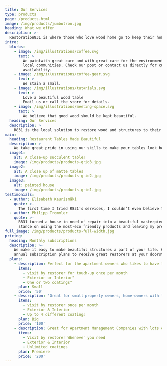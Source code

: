 ```yaml
---
title: Our Services
type: products
page: /products.html
image: /img/products/jumbotron.jpg
heading: What we offer
description: >-
  Restoration831 is where those who love wood home go to keep their homes looking beautiful all year long.
intro:
  blurbs:
    - image: /img/illustrations/coffee.svg
      text: >
        We paintwith great care and with great care for the environment and
        local communities. Check our post or contact us directly for current
        availability.
    - image: /img/illustrations/coffee-gear.svg
      text: >
        We stain a small.
    - image: /img/illustrations/tutorials.svg
      text: >
        Love a beautiful wood table.
        Email us or call the store for details.
    - image: /img/illustrations/meeting-space.svg
      text: >
        We believe that good wood should be kept beautiful.
  heading: Our Services
  description: >
    R831 is the local solution to restore wood and structures to their prior beauty.
main:
  heading: Restaurant Tables Made Beautiful 
  description: >
    We take great pride in using our skills to make your tables look beautiful. Whether you want the reflecting shimmer of Ulta Gloss or the Matte finish so sought after by todays modern restaurants, we love making the tables something that last long and hold their beauty even through the rigors of heavy traffic use..
  image1:
    alt: A close-up succulent tables
    image: /img/products/products-grid3.jpg
  image2:
    alt: A close up of matte tables
    image: /img/products/products-grid2.jpg
  image3:
    alt: painted house
    image: /img/products/products-grid1.jpg
testimonials:
  - author: Elisabeth Kaurismäki
    quote: >-
      The first time I tried R831’s services, I couldn’t even believe that their restoration crew was more punctual that I was.
  - author: Philipp Trommler
    quote: >-
      R831 turned a house in need of repair into a beautiful masterpiece. I love their
      stance on using the most-eco friendly products and leaving my property immaculate. A job well done.
full_image: /img/products/products-full-width.jpg
pricing:
  heading: Monthly subscriptions
  description: >-
    We make it easy to make beautiful structures a part of your life. Choose one of our
    annual subscription plans to receive great restorers at your doorstep whenever you need a touch-up. Contact us about more details and payment info.
  plans:
    - description: Perfect for the apartment owners who likes to have their properties looking the best all year long.
      items:
        - visit by restorer for touch-up once per month
        - Exterior or Interior"
        - One or two coatings"
      plan: Small
      price: '50'
    - description: 'Great for small property owners, home-owners with large houses/ multiple dwellings'
      items:
        - visit by restorer once per month
        - Exterior & Interior
        - Up to 4 different coatings 
      plan: Big
      price: '100'
    - description: Great for Apartment Management Companies with lots of units 
      items:
        - Visit by restorer Whenever you need
        - Exterior & Interior
        - Unlimited coatings
      plan: Premiere 
      price: '200'
---
```



